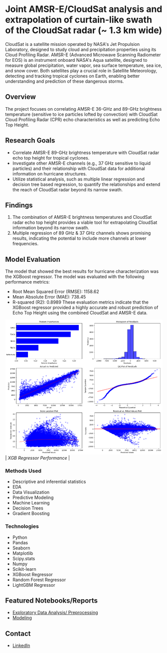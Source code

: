 # Joint AMSR-E/CloudSat analysis and extrapolation of curtain-like swath of the CloudSat radar (~ 1.3 km wide)
CloudSat is a satellite mission operated by NASA's Jet Propulsion Laboratory, designed to study cloud and precipitation properties using its Cloud Profiling Radar.
AMSR-E (Advanced Microwave Scanning Radiometer for EOS) is an instrument onboard NASA's Aqua satellite, designed to measure global precipitation, water vapor, sea surface temperature, sea ice, and snow cover.
Both satellites play a crucial role in Satellite Meteorology, detecting and tracking tropical cyclones on Earth, enabling better understanding and prediction of these dangerous storms.
## Overview
The project focuses on correlating AMSR-E 36-GHz and 89-GHz brightness temperature (sensitive to ice particles lofted by convection) with CloudSat Cloud Profiling Radar (CPR) echo characteristics as well as predicting Echo Top Height.
## Research Goals
* Correlate AMSR-E 89-GHz brightness temperature with CloudSat radar echo top height for tropical cyclones.
* Investigate other AMSR-E channels (e.g., 37 GHz sensitive to liquid particles) and their relationship with CloudSat data for additional information on hurricane structures.
* Utilize statistical analysis, such as multiple linear regression and decision tree based regression, to quantify the relationships and extend the reach of CloudSat radar beyond its narrow swath.
## Findings
1. The combination of AMSR-E brightness temperatures and CloudSat radar echo top height provides a viable tool for extrapolating CloudSat information beyond its narrow swath.
2. Multiple regression of 89 GHz & 37 GHz channels shows promising results, indicating the potential to include more channels at lower frequencies.
## Model Evaluation
The model that showed the best results for hurricane characterization was the XGBoost regressor. The model was evaluated with the following performance metrics:
* Root Mean Squared Error (RMSE): 1158.62
* Mean Absolute Error (MAE): 738.45
* R-squared (R2): 0.8989
These evaluation metrics indicate that the XGBoost regressor provided a highly accurate and robust prediction of Echo Top Height using the combined CloudSat and AMSR-E data.

![Alt XGB Regressor Performance](https://github.com/yuliyaselevich/decision_tree_based_regression/blob/main/images/xgb.png)
| *XGB Regressor Performance* |
### Methods Used
* Descriptive and inferential statistics
* EDA
* Data Visualization
* Predictive Modeling
* Machine Learning
* Decision Trees
* Gradient Boosting
### Technologies
* Python
* Pandas
* Seaborn
* Matplotlib
* Scipy.stats
* Numpy
* Scikit-learn
* XGBoost Regressor
* Random Forest Regressor
* LightGBM Regressor
## Featured Notebooks/Reports
* [Exploratory Data Analysis/ Preprocessing](https://github.com/yuliyaselevich/decision_tree_based_regression/blob/main/notebooks/preprocessing_eda.ipynb)
* [Modeling](https://github.com/yuliyaselevich/decision_tree_based_regression/blob/main/notebooks/modeling.ipynb)
## Contact
* [LinkedIn](https://www.linkedin.com/in/yuliyaselevich/)
